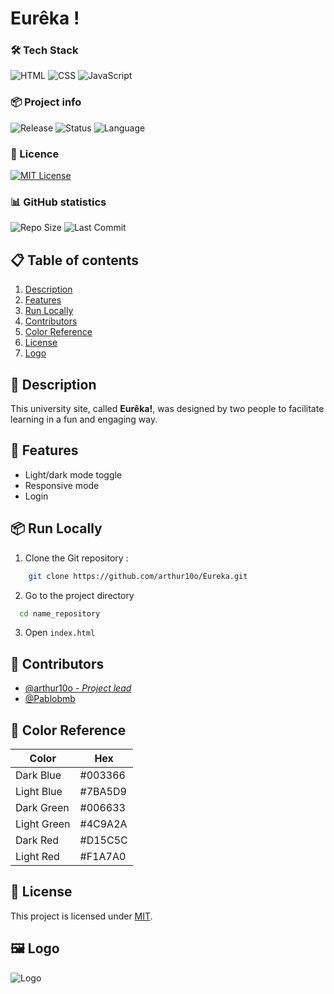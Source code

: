 # Eurêka !

### 🛠️ Tech Stack
![HTML](https://img.shields.io/badge/HTML5-E34F26?logo=html5&logoColor=white)
![CSS](https://img.shields.io/badge/CSS3-1572B6?logo=css3&logoColor=white)
![JavaScript](https://img.shields.io/badge/JavaScript-F7DF1E?logo=javascript&logoColor=black)

### 📦 Project info
![Release](https://img.shields.io/github/v/release/arthur10o/Eureka)
![Status](https://img.shields.io/badge/status-active-green)
![Language](https://img.shields.io/badge/langage-français-blue)

### 📄 Licence
[![MIT License](https://img.shields.io/badge/License-MIT-green.svg)](https://github.com/arthur10o/Eureka?tab=MIT-1-ov-file#readme)

### 📊 GitHub statistics
![Repo Size](https://img.shields.io/github/repo-size/arthur10o/Eureka)
![Last Commit](https://img.shields.io/github/last-commit/arthur10o/Eureka)

## 📋 Table of contents
1. [Description](#-description)
2. [Features](#-features)
3. [Run Locally](#-run-locally)
4. [Contributors](#-contributors)
5. [Color Reference](#-color-reference)
6. [License](#-license)
7. [Logo](#%EF%B8%8F-logo)

## 📖 Description
This university site, called **Eurêka!**, was designed by two people to facilitate learning in a fun and engaging way.

## 🚀 Features
- Light/dark mode toggle
- Responsive mode
- Login

## 📦 Run Locally
1. Clone the Git repository :

```bash
    git clone https://github.com/arthur10o/Eureka.git
```
2. Go to the project directory

```bash
  cd name_repository
```

3. Open ```index.html```

## 👥 Contributors
- [@arthur10o - *Project lead*](https://github.com/arthur10o)
- [@Pablobmb](https://github.com/Pablobmb)

## 🎨 Color Reference
| Color             | Hex     |
| ----------------- | ------- |
| Dark Blue         | #003366 |
| Light Blue        | #7BA5D9 |
| Dark Green        | #006633 |
| Light Green       | #4C9A2A |
| Dark Red          | #D15C5C |
| Light Red         | #F1A7A0 |

## 📄 License
This project is licensed under [MIT](https://github.com/arthur10o/Eureka?tab=MIT-1-ov-file#readme).

## 🖼️ Logo
![Logo](https://github.com/arthur10o/Eureka/blob/main/index/images/logo_accueil_allumé.png)
